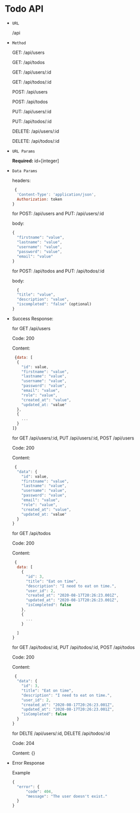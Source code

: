 # Todo API

- `URL`

    /api

- `Method`

    GET: /api/users

    GET: /api/todos
    

    GET: /api/users/:id

    GET: /api/todos/:id

    POST: /api/users

    POST: /api/todos

    PUT: /api/users/:id

    PUT: /api/todos/:id

    DELETE: /api/users/:id

    DELETE: /api/todos/:id

- `URL Params`

    **Required:**
      id=[integer]

- `Data Params`

    headers: 
    ```javascript
     {
      'Content-Type': 'application/json',
      Authorization: token
    }
    ```
    for POST: /api/users and PUT: /api/users/:id

    body: 
    ```javascript
    {
      "firstname": "value",
      "lastname": "value",
      "username": "value",
      "password": "value",
      "email": "value"
    }
    ```
    for POST: /api/todos and PUT: /api/todos/:id

    body:
    ```javascript
      {
      "title": "value",
      "description": "value",
      "iscompleted": "false" (optional)
    }
    ```
- Success Response:

  for GET /api/users

    Code: 200

    Content: 
    ```javascript
     {data: [
      {
        "id": value,
        "firstname": "value",
        "lastname": "value",
        "username": "value",
        "password": "value",
        "email": "value",
        "role": "value",
        "created_at": "value",
        "updated_at: "value"
      },
      {
        ...
      }
    ]}
    ```

  for GET /api/users/:id, PUT /api/users/:id, POST /api/users

    Code: 200

    Content: 
    ```javascript
     {
      "data": {
        "id": value,
        "firstname": "value",
        "lastname": "value",
        "username": "value",
        "password": "value",
        "email": "value",
        "role": "value",
        "created_at": "value",
        "updated_at: "value"        
      }
    }
    ```
  for GET /api/todos

    Code: 200

    Content: 
    ```javascript
     {
      data: [
        {
          "id": 3,
          "title": "Eat on time",
          "description": "I need to eat on time.",
          "user_id": 2,
          "created_at": "2020-08-17T20:26:23.001Z",
          "updated_at": "2020-08-17T20:26:23.001Z",
          "isCompleted": false
        },
        {
          ...
        }

      ]
    }
    ```

  for GET /api/todos/:id, PUT /api/todos/:id, POST /api/todos

    Code: 200

    Content: 
    ```javascript
     {
      "data": {
        "id": 3,
        "title": "Eat on time",
        "description": "I need to eat on time.",
        "user_id": 2,
        "created_at": "2020-08-17T20:26:23.001Z",
        "updated_at": "2020-08-17T20:26:23.001Z",
        "isCompleted": false
      }      
    }
    ```
  
  for DELTE /api/users/:id, DELETE /api/todos/:id

    Code: 204

    Content: {}

- Error Response

    Example
    
    ```javascript
    {
      "error": {
          "code": 404,
          "message": "The user doesn't exist."
      }
    }
    ```